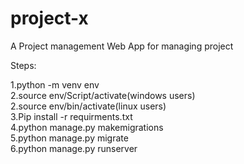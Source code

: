 # project-x
A Project management Web App for managing project


Steps:

1.python -m venv env
<br>
2.source env/Script/activate(windows users)
<br>
2.source env/bin/activate(linux users)
<Br>
3.Pip install -r requirments.txt
<br>
4.python manage.py makemigrations
<br>
5.python manage.py migrate
<br>
6.python manage.py runserver
